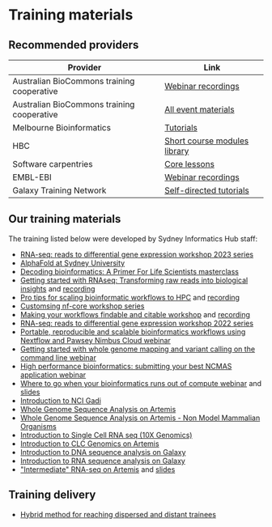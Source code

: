 # Training materials 

## Recommended providers

| Provider                            | Link                                                         |
|-------------------------------------|--------------------------------------------------------------|
| Australian BioCommons training cooperative | [Webinar recordings](https://www.youtube.com/channel/UC5WlFNBSfmt3e8Js8o2fFqQ) |
| Australian BioCommons training cooperative |  [All event materials](https://zenodo.org/communities/australianbiocommons-training/records) |
| Melbourne Bioinformatics | [Tutorials](https://www.melbournebioinformatics.org.au/tutorials/) |
| HBC | [Short course modules library](https://hbctraining.github.io/Training-modules/) |
| Software carpentries                | [Core lessons](https://software-carpentry.org/lessons/) |
| EMBL-EBI                | [Webinar recordings](https://www.youtube.com/channel/UC5WlFNBSfmt3e8Js8o2fFqQ/videos) |
| Galaxy Training Network   | [Self-directed tutorials](https://training.galaxyproject.org/training-material/) |

## Our training materials 

The training listed below were developed by Sydney Informatics Hub staff:

- [RNA-seq: reads to differential gene expression workshop 2023 series](https://sydney-informatics-hub.github.io/rnaseq-workshop-2023/)
- [AlphaFold at Sydney University](https://www.youtube.com/watch?v=G2mDQ1th0CQ)
- [Decoding bioinformatics: A Primer For Life Scientists masterclass](https://www.youtube.com/watch?v=WehEF-6nq3U)
- [Getting started with RNAseq: Transforming raw reads into biological insights](https://zenodo.org/record/8323208) and [recording](https://www.youtube.com/watch?v=tITR3WR_jWI)
- [Pro tips for scaling bioinformatic workflows to HPC](https://zenodo.org/record/8008227) and [recording](https://www.youtube.com/watch?v=YKJDRXCmGMo)
- [Customsing nf-core workshop series](https://sydney-informatics-hub.github.io/customising-nfcore-workshop/)
- [Making your workflows findable and citable workshop](https://zenodo.org/record/7787488) and [recording](https://www.youtube.com/watch?v=2kGKxaPuQN8)
- [RNA-seq: reads to differential gene expression workshop 2022 series](https://sydney-informatics-hub.github.io/training.RNAseq.series-quarto/)
- [Portable, reproducible and scalable bioinformatics workflows using Nextflow and Pawsey Nimbus Cloud webinar](https://www.youtube.com/watch?v=VnLX63yXbJU)
- [Getting started with whole genome mapping and variant calling on the command line webinar](https://www.youtube.com/watch?v=Q2EceFyizio)
- [High performance bioinformatics: submitting your best NCMAS application webinar](https://www.youtube.com/watch?v=HeFGjguwS0Y)
- [Where to go when your bioinformatics runs out of compute webinar](https://www.youtube.com/watch?v=hNTbngSc-W0) and [slides](https://zenodo.org/communities/australianbiocommons-training)
- [Introduction to NCI Gadi](https://sydney-informatics-hub.github.io/training.gadi.intro/)
- [Whole Genome Sequence Analysis on Artemis](https://www.dropbox.com/home/SIH/SIH%20Training/Bioinformatics/NGS%20on%20Artemis%20-%20Camperdown%20Jul19?preview=DNASeqOnArtemis_Camperdown_Jul2019_1.pdf)
- [Whole Genome Sequence Analysis on Artemis - Non Model Mammalian Organisms](https://www.dropbox.com/home/SIH/SIH%20Training/Bioinformatics/Involved_mammalian_WGS/April_2017_Canine_Camden)
- [Introduction to Single Cell RNA seq (10X Genomics)](https://www.dropbox.com/home/SIH/SIH%20Training/Bioinformatics/Intro%20to%20Single%20Cell%20RNA%20seq%20(10X%20Genomics)%20-%20June19?preview=SingleCellRNASeq_10X_June19.pdf)
- [Introduction to CLC Genomics on Artemis](https://www.dropbox.com/home/SIH/SIH%20Training/Bioinformatics/Introduction%20to%20CLC%20on%20Artemis%20-%20June18?preview=Introduction_to_CLC_on_Artemis.pdf)
- [Introduction to DNA sequence analysis on Galaxy](https://www.dropbox.com/home/SIH/SIH%20Training/Bioinformatics/Introduction%20to%20DNA%20sequence%20analysis%20on%20Galaxy?preview=Introduction_to_DNA-worksheet+-+Westmead+-+15MAR18.pdf)
- [Introduction to RNA sequence analysis on Galaxy](https://www.dropbox.com/home/SIH/SIH%20Training/Bioinformatics/Introduction%20to%20DNA%20sequence%20analysis%20on%20Galaxy?preview=RNASeqGalaxy_Westmead_November2018.pdf)
- ["Intermediate" RNA-seq on Artemis](https://sydney-informatics-hub.github.io/training-RNAseq/) and [slides](https://github.com/Sydney-Informatics-Hub/training-RNAseq-slides)

## Training delivery 

- [Hybrid method for reaching dispersed and distant trainees](https://journals.plos.org/ploscompbiol/article?id=10.1371/journal.pcbi.1008715)
